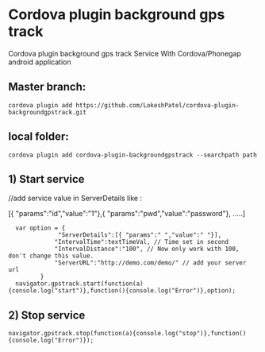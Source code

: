 # Cordova plugin background gps track
Cordova plugin background gps track Service With Cordova/Phonegap android application




## Master branch:
 
 ```
cordova plugin add https://github.com/LokeshPatel/cordova-plugin-backgroundgpstrack.git
 ```
## local folder:

 ``` 
cordova plugin add cordova-plugin-backgroundgpstrack --searchpath path

```

## 1) Start service 

 //add service value in ServerDetails like :
 
  [{ "params":"id","value":"1"},{ "params":"pwd","value":"password"}, .....]
 
 ```  
   var option = { 
               "ServerDetails":[{ "params":" ","value":" "}],
              "IntervalTime":textTimeVal, // Time set in second
              "IntervalDistance":"100", // Now only work with 100, don't change this value.
              "ServerURL":"http://demo.com/demo/" // add your server url
          }
   navigator.gpstrack.start(function(a){console.log("start")},function(){console.log("Error")},option);
 ``` 
  
## 2) Stop service 
  ```
  navigator.gpstrack.stop(function(a){console.log("stop")},function(){console.log("Error")});
  
```